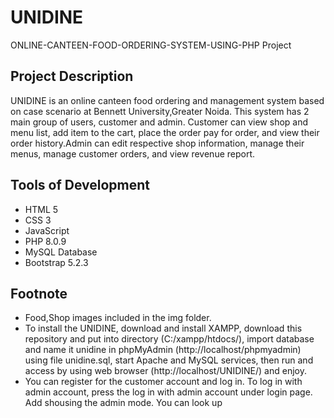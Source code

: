 # UNIDINE

ONLINE-CANTEEN-FOOD-ORDERING-SYSTEM-USING-PHP Project

## Project Description
UNIDINE is an online canteen food ordering and management system based on case scenario at Bennett University,Greater Noida. This system has 2 main group of users, customer and admin. Customer can view shop and menu list, add item to the cart, place the order pay for order, and view their order history.Admin can edit respective shop information, manage their menus, manage customer orders, and view revenue report.



## Tools of Development
- HTML 5
- CSS 3
- JavaScript
- PHP 8.0.9
- MySQL Database
- Bootstrap 5.2.3


## Footnote
- Food,Shop images included in the img folder.
- To install the UNIDINE, download and install XAMPP, download this repository and put into directory (C:/xampp/htdocs/), import database and name it unidine in phpMyAdmin (http://localhost/phpmyadmin) using file unidine.sql, start Apache and MySQL services, then run and access by using web browser (http://localhost/UNIDINE/) and enjoy.
- You can register for the customer account and log in. To log in with admin account, press the log in with admin account under login page. Add shousing the admin mode. You can look up 

